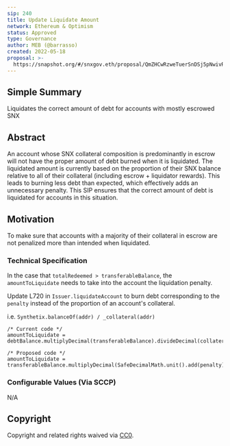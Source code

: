 ```yaml
---
sip: 240
title: Update Liquidate Amount
network: Ethereum & Optimism
status: Approved
type: Governance
author: MEB (@barrasso)
created: 2022-05-18
proposal: >-
  https://snapshot.org/#/snxgov.eth/proposal/QmZHCwRzweTuerSnDSj5pNwivRqNzMLWVXx3fByF377kPv
---
```


## Simple Summary

<!--"If you can't explain it simply, you don't understand it well enough." Simply describe the outcome the proposed changes intends to achieve. This should be non-technical and accessible to a casual community member.-->

Liquidates the correct amount of debt for accounts with mostly escrowed SNX

## Abstract

<!--A short (~200 word) description of the proposed change, the abstract should clearly describe the proposed change. This is what *will* be done if the SIP is implemented, not *why* it should be done or *how* it will be done. If the SIP proposes deploying a new contract, write, "We propose to deploy a new contract that will do x".-->

An account whose SNX collateral composition is predominantly in escrow will not have the proper amount of debt burned when it is liquidated.
The liquidated amount is currently based on the proportion of their SNX balance relative to all of their collateral (including escrow + liquidator rewards). This leads to burning less debt than expected, which effectively adds an unnecessary penalty.
This SIP ensures that the correct amount of debt is liquidated for accounts in this situation.

## Motivation

<!--This is where you explain the reasoning behind how you propose to solve the problem. Why did you propose to implement the change in this way, what were the considerations and trade-offs? The rationale fleshes out what motivated the design and why particular design decisions were made. It should describe alternate designs that were considered and related work. The rationale may also provide evidence of consensus within the community, and should discuss important objections or concerns raised during discussion.-->

To make sure that accounts with a majority of their collateral in escrow are not penalized more than intended when liquidated.

### Technical Specification

In the case that `totalRedeemed > transferableBalance`, the `amountToLiquidate` needs to take into the account the liquidation penalty.

Update L720 in `Issuer.liquidateAccount` to burn debt corresponding to the `penalty` instead of the proportion of an account's collateral. 

i.e. `Synthetix.balanceOf(addr) / _collateral(addr)`

```
/* Current code */
amountToLiquidate = debtBalance.multiplyDecimal(transferableBalance).divideDecimal(collateralForAccount);
```

```
/* Proposed code */
amountToLiquidate = transferableBalance.multiplyDecimal(SafeDecimalMath.unit().add(penalty));
```

### Configurable Values (Via SCCP)

N/A

## Copyright

Copyright and related rights waived via [CC0](https://creativecommons.org/publicdomain/zero/1.0/).
